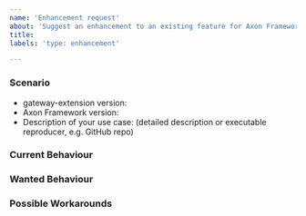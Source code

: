 ```yaml
---
name: 'Enhancement request'
about: 'Suggest an enhancement to an existing feature for Axon Framework - Gateway Extension'
title:
labels: 'type: enhancement'

---
```


### Scenario

* gateway-extension version:
* Axon Framework version:
* Description of your use case: (detailed description or executable reproducer, e.g. GitHub repo)

### Current Behaviour

### Wanted Behaviour

### Possible Workarounds
